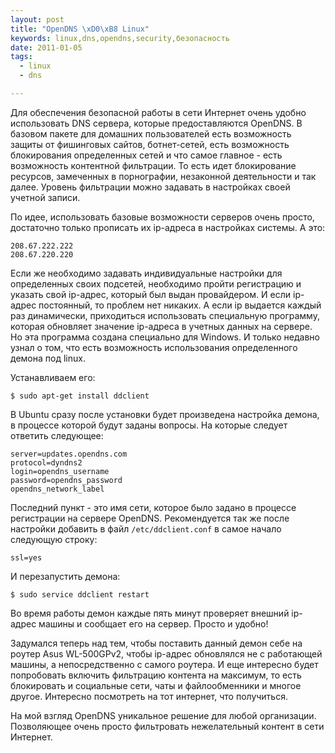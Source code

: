 ```yaml
--- 
layout: post
title: "OpenDNS \xD0\xB8 Linux"
keywords: linux,dns,opendns,security,безопасность
date: 2011-01-05
tags:
  - linux
  - dns

---
```

Для обеспечения безопасной работы в сети Интернет очень удобно использовать DNS сервера, которые предоставляются OpenDNS. В базовом пакете для домашних пользователей есть возможность защиты от фишинговых сайтов, ботнет-сетей, есть возможность блокирования определенных сетей и что самое главное - есть возможность контентной фильтрации. То есть идет блокирование ресурсов, замеченных в порнографии, незаконной деятельности и так далее. Уровень фильтрации можно задавать в настройках своей учетной записи.

По идее, использовать базовые возможности серверов очень просто, достаточно только прописать их ip-адреса в настройках системы. А это:

    208.67.222.222 
    208.67.220.220

Если же необходимо задавать индивидуальные настройки для определенных своих подсетей, необходимо пройти регистрацию и указать свой ip-адрес, который был выдан провайдером. И если ip-адрес постоянный, то проблем нет никаких. А если ip выдается каждый раз динамически, приходиться использовать специальную программу, которая обновляет значение ip-адреса в учетных данных на сервере. Но эта программа создана специально для Windows. И только недавно узнал о том, что есть возможность использования определенного демона под linux.

Устанавливаем его:

    $ sudo apt-get install ddclient

В Ubuntu сразу после установки будет произведена настройка демона, в процессе которой будут заданы вопросы. На которые следует ответить следующее:

    server=updates.opendns.com 
    protocol=dyndns2
    login=opendns_username     
    password=opendns_password  
    opendns_network_label

Последний пункт - это имя сети, которое было задано в процессе регистрации на сервере OpenDNS. Рекомендуется так же после настройки добавить в файл <code>/etc/ddclient.conf</code> в самое начало следующую строку:

    ssl=yes

И перезапустить демона:

    $ sudo service ddclient restart

Во время работы демон каждые пять минут проверяет внешний ip-адрес машины и сообщает его на сервер. Просто и удобно!

Задумался теперь над тем, чтобы поставить данный демон себе на роутер Asus WL-500GPv2, чтобы ip-адрес обновлялся не с работающей машины, а непосредственно с самого роутера. И еще интересно будет попробовать включить фильтрацию контента на максимум, то есть блокировать и социальные сети, чаты и файлообменники и многое другое. Интересно посмотреть на тот интернет, что получиться.

На мой взгляд OpenDNS уникальное решение для любой организации. Позволяющее очень просто фильтровать нежелательный контент в сети Интернет.

